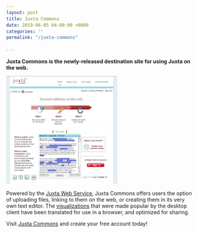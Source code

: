 ```yaml
---
layout: post
title: Juxta Commons
date: 2019-06-05 04:00:00 +0000
categories: ''
permalink: "/juxta-commons"

---
```

 
**Juxta Commons is the newly-released destination site for using Juxta on the web.**

[![](/wp-content/uploads/2012/11/juxta_commons_home.11_2012-300x291.jpg "juxta_commons_home.11_2012")](http://www.juxtacommons.org/)

Powered by the [Juxta Web Service](https://github.com/performant-software/juxta-service/wiki), Juxta Commons offers users the option of uploading files, linking to them on the web, or creating them in its very own text editor. The [visualizations](http://juxtacommons.org/guide#visualizations) that were made popular by the desktop client have been translated for use in a browser, and optimized for sharing.

Visit [Juxta Commons](http://juxtacommons.org/) and create your free account today!
